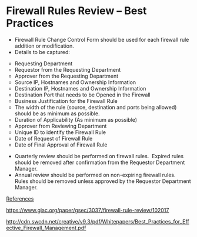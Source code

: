 
# Firewall Rules Review – Best Practices
<ul>
	<li>Firewall Rule Change Control Form should be used for each firewall rule addition or modification.</li>
	<li>Details to be captured:</li>
</ul>
<ul style="list-style-type: circle;">
	<li>Requesting Department</li>
	<li>Requestor from the Requesting Department</li>
	<li>Approver from the Requesting Department</li>
	<li>Source IP, Hostnames and Ownership Information</li>
	<li>Destination IP, Hostnames and Ownership Information</li>
	<li>Destination Port that needs to be Opened in the Firewall</li>
	<li>Business Justification for the Firewall Rule</li>
	<li>The width of the rule (source, destination and ports being allowed) should be as minimum as possible.</li>
	<li>Duration of Applicability (As minimum as possible)</li>
	<li>Approver from Reviewing Department</li>
	<li>Unique ID to identify the Firewall Rule</li>
	<li>Date of Request of Firewall Rule</li>
	<li>Date of Final Approval of Firewall Rule</li>
</ul>
<ul>
	<li>Quarterly review should be performed on firewall rules.  Expired rules should be removed after confirmation from the Requestor Department Manager.</li>
	<li>Annual review should be performed on non-expiring firewall rules.  Rules should be removed unless approved by the Requestor Department Manager.</li>
</ul>
<p><span style="text-decoration: underline;">References</span></p>
<p><a href="https://www.giac.org/paper/gsec/3037/firewall-rule-review/102017" target="_blank" rel="noopener">https://www.giac.org/paper/gsec/3037/firewall-rule-review/102017</a></p>
<p><a href="http://cdn.swcdn.net/creative/v9.3/pdf/Whitepapers/Best_Practices_for_Effective_Firewall_Management.pdf" target="_blank" rel="noopener">http://cdn.swcdn.net/creative/v9.3/pdf/Whitepapers/Best_Practices_for_Effective_Firewall_Management.pdf</a></p>
